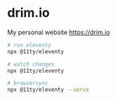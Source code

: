 # drim.io

My personal website https://drim.io

```bash
# run eleventy
npx @11ty/eleventy

# watch changes
npx @11ty/eleventy

# browsersync
npx @11ty/eleventy --serve
```
